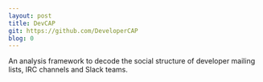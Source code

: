 ```yaml
---
layout: post
title: DevCAP
git: https://github.com/DeveloperCAP
blog: 0
---
```


An analysis framework to decode the social structure of developer mailing lists, IRC channels and Slack teams.
